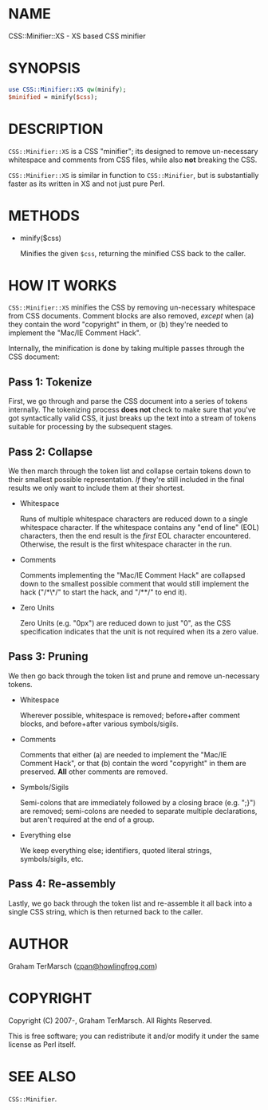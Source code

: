 # NAME

CSS::Minifier::XS - XS based CSS minifier

# SYNOPSIS

```perl
use CSS::Minifier::XS qw(minify);
$minified = minify($css);
```

# DESCRIPTION

`CSS::Minifier::XS` is a CSS "minifier"; its designed to remove un-necessary
whitespace and comments from CSS files, while also **not** breaking the CSS.

`CSS::Minifier::XS` is similar in function to `CSS::Minifier`, but is
substantially faster as its written in XS and not just pure Perl.

# METHODS

- minify($css)

    Minifies the given `$css`, returning the minified CSS back to the caller.

# HOW IT WORKS

`CSS::Minifier::XS` minifies the CSS by removing un-necessary whitespace from
CSS documents.  Comment blocks are also removed, _except_ when (a) they
contain the word "copyright" in them, or (b) they're needed to implement the
"Mac/IE Comment Hack".

Internally, the minification is done by taking multiple passes through the CSS
document:

## Pass 1: Tokenize

First, we go through and parse the CSS document into a series of tokens
internally.  The tokenizing process **does not** check to make sure that you've
got syntactically valid CSS, it just breaks up the text into a stream of tokens
suitable for processing by the subsequent stages.

## Pass 2: Collapse

We then march through the token list and collapse certain tokens down to their
smallest possible representation.  _If_ they're still included in the final
results we only want to include them at their shortest.

- Whitespace

    Runs of multiple whitespace characters are reduced down to a single whitespace
    character.  If the whitespace contains any "end of line" (EOL) characters, then
    the end result is the _first_ EOL character encountered.  Otherwise, the
    result is the first whitespace character in the run.

- Comments

    Comments implementing the "Mac/IE Comment Hack" are collapsed down to the
    smallest possible comment that would still implement the hack ("/\*\\\*/" to start
    the hack, and "/\*\*/" to end it).

- Zero Units

    Zero Units (e.g. "0px") are reduced down to just "0", as the CSS specification
    indicates that the unit is not required when its a zero value.

## Pass 3: Pruning

We then go back through the token list and prune and remove un-necessary
tokens.

- Whitespace

    Wherever possible, whitespace is removed; before+after comment blocks, and
    before+after various symbols/sigils.

- Comments

    Comments that either (a) are needed to implement the "Mac/IE Comment Hack", or
    that (b) contain the word "copyright" in them are preserved.  **All** other
    comments are removed.

- Symbols/Sigils

    Semi-colons that are immediately followed by a closing brace (e.g. ";}") are
    removed; semi-colons are needed to separate multiple declarations, but aren't
    required at the end of a group.

- Everything else

    We keep everything else; identifiers, quoted literal strings, symbols/sigils,
    etc.

## Pass 4: Re-assembly

Lastly, we go back through the token list and re-assemble it all back into a
single CSS string, which is then returned back to the caller.

# AUTHOR

Graham TerMarsch (cpan@howlingfrog.com)

# COPYRIGHT

Copyright (C) 2007-, Graham TerMarsch.  All Rights Reserved.

This is free software; you can redistribute it and/or modify it under the same
license as Perl itself.

# SEE ALSO

`CSS::Minifier`.
